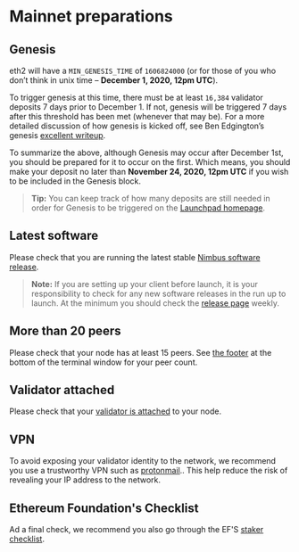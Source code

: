 # Mainnet preparations

## Genesis

eth2 will have a `MIN_GENESIS_TIME` of `1606824000` (or for those of you who don’t think in unix time – **December 1, 2020, 12pm UTC**).

To trigger genesis at this time, there must be at least `16,384` validator deposits 7 days prior to December 1. If not, genesis will be triggered 7 days after this threshold has been met (whenever that may be). For a more detailed discussion of how genesis is kicked off, see Ben Edgington’s genesis [excellent writeup](https://hackmd.io/@benjaminion/genesis).

To summarize the above, although Genesis may occur after December 1st, you should be prepared for it to occur on the first. Which means, you should make your deposit no later than **November 24, 2020, 12pm UTC** if you wish to be included in the Genesis block.

> **Tip:** You can keep track of how many deposits are still needed in order for Genesis to be triggered on the [Launchpad homepage](https://launchpad.ethereum.org/).

## Latest software

Please check that you are running the latest stable [Nimbus software release](https://github.com/status-im/nimbus-eth2/releases).

> **Note:** If you are setting up your client before launch, it is your responsibility  to check for any new software releases in the run up to launch. At the minimum you should check the [release page](https://github.com/status-im/nimbus-eth2/releases) weekly.

## More than 20 peers

Please check that your node has at least 15 peers. See [the footer](keep-an-eye.md#keep-track-of-your-syncing-progress) at the bottom of the terminal window for your peer count.

## Validator attached

Please check that your [validator is attached](keep-an-eye.md#make-sure-your-validator-is-attached) to your node.

## VPN

To avoid exposing your validator identity to the network, we recommend you use a trustworthy VPN such as [protonmail](https://protonmail.com/).. This help reduce the risk of revealing your IP address to the network.

## Ethereum Foundation's Checklist

Ad a final check, we recommend you also go through the EF'S [staker checklist](https://launchpad.ethereum.org/checklist).

